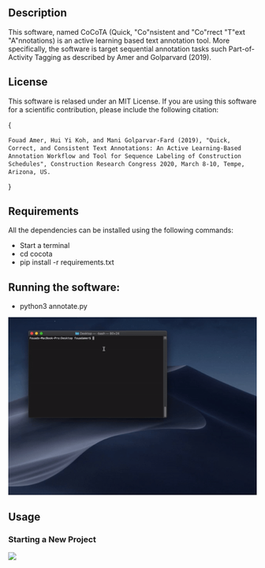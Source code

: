 
## **Description**
This software, named CoCoTA (Quick, "Co"nsistent and "Co"rrect "T"ext "A"nnotations) is an active learning based text annotation tool. More specifically, the software is target sequential annotation tasks such Part-of-Activity Tagging as described by Amer and Golparvard (2019).

## **License**
This software is relased under an MIT License. If you are using this software for a scientific contribution, please include the following citation:

{

	Fouad Amer, Hui Yi Koh, and Mani Golparvar-Fard (2019), "Quick, Correct, and Consistent Text Annotations: An Active Learning-Based Annotation Workflow and Tool for Sequence Labeling of Construction Schedules", Construction Research Congress 2020, March 8-10, Tempe, Arizona, US.

} 

## **Requirements**

All the dependencies can be installed using the following commands:
- Start a terminal
- cd cocota
- pip install -r requirements.txt

## **Running the software**:
- python3 annotate.py

![](https://github.com/fouadAmer/CoCoTA_/blob/master/guide_visuals/starting.gif)

## **Usage**
### Starting a New Project
![](https://github.com/fouadAmer/CoCoTA_/blob/master/guide_visuals/new_project.gif)
